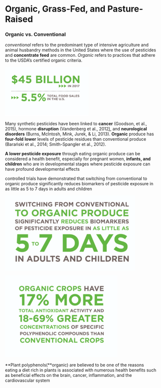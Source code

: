 # Organic, Grass-Fed, and Pasture-Raised

### Organic vs. Conventional

_conventional_ refers to the predominant type of intensive agriculture and animal husbandry methods in the United States where the use of pesticides and **concentrate feed** are common. _Organic_ refers to practices that adhere to the USDA’s certified organic criteria.



![](../.gitbook/assets/screen-shot-2021-02-12-at-11.40.47-pm.png)

Many synthetic pesticides have been linked to **cancer** \(Goodson, et al., 2015\), hormone **disruption** \(Vandenberg et al., 2012[\)](https://paperpile.com/c/Cv3Z5O/flkX), and **neurological disorders** \(Burns, McIntosh, Mink, Jurek, & Li, 2013\). **Organic** produce has **four-fold** **lower** levels of pesticide residues than conventional produce \(Barański et al., 2014; Smith-Spangler et al., 2012\).

**A lower pesticide exposure** through eating organic produce can be considered a health benefit, especially for pregnant women, **infants, and children** who are in developmental stages where pesticide exposure can have profound developmental effects

controlled trials have demonstrated that switching from conventional to organic produce significantly reduces biomarkers of pesticide exposure in as little as 5 to 7 days in adults and children

![](../.gitbook/assets/screen-shot-2021-02-12-at-11.44.48-pm.png)

![](../.gitbook/assets/screen-shot-2021-02-12-at-11.47.33-pm.png)

**Plant polyphenols\(**organic\) are believed to be one of the reasons eating a diet rich in plants is associated with numerous health benefits such as beneficial effects on the brain, cancer, inflammation, and the cardiovascular system

